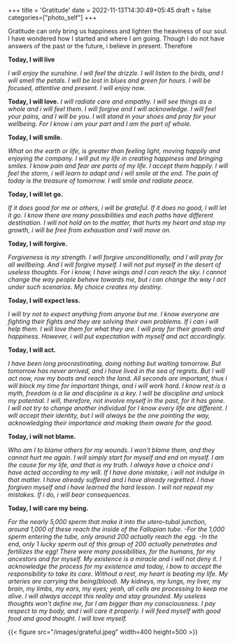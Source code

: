 +++
title = 'Gratitude'
date = 2022-11-13T14:30:49+05:45
draft = false
categories=["photo_self"]
+++


Gratitude can only bring us happiness and lighten the heaviness of our soul. I have wondered how I started and where I am going. Though I do not have answers of the past or the future, i believe in present. Therefore

**Today, I will live**

_I will enjoy the sunshine. I will feel the drizzle. I will listen to the birds, and I will smell the petals. I will be lost in blues and green for hours. I will be focused, attentive and present. I will enjoy now._

**Today, I will love.**
_I will radiate care and empathy. I will see things as a whole and i will feel them. I will forgive and I will acknowledge. I will feel your pains, and I will be you. I will stand in your shoes and pray for your wellbeing. For I know i am your part and I am the part of whole._

**Today, I will smile.**

*What on the earth or life, is greater than feeling light, moving happily and enjoying the company. I will put my life in creating happiness and bringing smiles. I know pain and fear are parts of my life. I accept them happily. I will feel the storm, i will learn to adapt and i will smile at the end. The pain of today is the treasure of tomorrow. I will smile and radiate peace.*

**Today, I will let go.**

*If it does good for me or others, i will be grateful. If it does no good, I will let it go. I know there are many possibilities and each paths have different destination. I will not hold on to the matter, that hurts my heart and stop my growth, i will be free from exhaustion and I will move on.*

**Today, I will forgive.**

*Forgiveness is my strength. I will forgive unconditionally, and I will pray for all wellbeing. And I will forgive myself. I will not put myself in the desert of useless thoughts. For i know, I have wings and I can reach the sky. I cannot change the way people behave towards me, but i can change the way I act under such scenarios. My choice creates my destiny.*

**Today, I will expect less.**

*I will try not to expect anything from anyone but me. I know everyone are fighting their fights and they are solving their own problems. If i can i will help them. I will love them for what they are. I will pray for their growth and happiness. However, i will put expectation with myself and act accordingly.*

**Today, I will act.**

_I have been long procrastinating, doing nothing but waiting tomorrow. But tomorrow has never arrived, and i have lived in the sea of regrets. But I will act now, row my boats and reach the land. All seconds are important, thus i will block my time for important things, and i will work hard. I know rest is a myth, freedom is a lie and discipline is a key. I will be discipline and unlock my potential._
_I will, therefore, not involve myself in the past, for it has gone. I will not try to change another individual for I know every life are different. I will accept their identity, but I will always be the one pointing the way, acknowledging their importance and making them aware for the good._

**Today, i will not blame.**

_Who am I to blame others for my wounds. I won’t blame them, and they cannot hurt me again. I will simply start for myself and end on myself. I am the cause for my life, and that is my truth. I always have a choice and i have acted according to my will. If I have done mistake, i will not indulge in that matter. I have already suffered and i have already regretted. I have forgiven myself and i have learned the hard lesson. I will not repeat my mistakes. If i do, i will bear consequences._

**Today, I will care my being.**

_For the nearly 5,000 sperm that make it into the utero-tubal junction, around 1,000 of these reach the inside of the Fallopian tube. -For the 1,000 sperm entering the tube, only around 200 actually reach the egg. -In the end, only 1 lucky sperm out of this group of 200 actually penetrates and fertilizes the egg!_
_There were many possibilities, for the humans, for my ancestors and for myself. My existence is a miracle and i will not deny it. I acknowledge the process for my existence and today, i bow to accept the responsibility to take its care. Without a rest, my heart is beating my life. My arteries are carrying the being(blood). My kidneys, my lungs, my liver, my brain, my limbs, my ears, my eyes; yeah, all cells are processing to keep me alive. I will always accept this reality and stay grounded. My useless thoughts won’t define me, for I am bigger than my consciousness. I pay respect to my body, and i will care it properly. I will feed myself with good food and good thought. I will love myself._

{{< figure src="/images/grateful.jpeg" width=400 height=500 >}}

